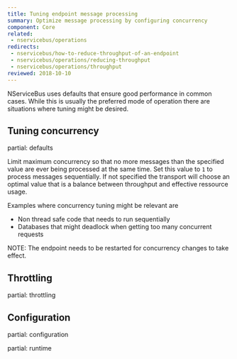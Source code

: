 ```yaml
---
title: Tuning endpoint message processing
summary: Optimize message processing by configuring concurrency
component: Core
related:
 - nservicebus/operations
redirects:
 - nservicebus/how-to-reduce-throughput-of-an-endpoint
 - nservicebus/operations/reducing-throughput
 - nservicebus/operations/throughput
reviewed: 2018-10-10
---
```


NServiceBus uses defaults that ensure good performance in common cases. While this is usually the preferred mode of operation there are situations where tuning might be desired.

## Tuning concurrency

partial: defaults

Limit maximum concurrency so that no more messages than the specified value are ever being processed at the same time. Set this value to `1` to process messages sequentially. If not specified the transport will choose an optimal value that is a balance between throughput and effective ressource usage.

Examples where concurrency tuning might be relevant are

 * Non thread safe code that needs to run sequentially
 * Databases that might deadlock when getting too many concurrent requests
 
NOTE: The endpoint needs to be restarted for concurrency changes to take effect.

## Throttling

partial: throttling

## Configuration

partial: configuration

partial: runtime